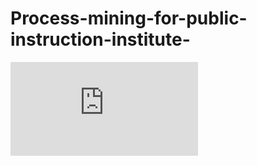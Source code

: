 # Process-mining-for-public-instruction-institute-
![image](https://github.com/Dario-Amoni/Process-mining-for-public-instruction-institute-/files/7367543/as-is.2.pdf)

